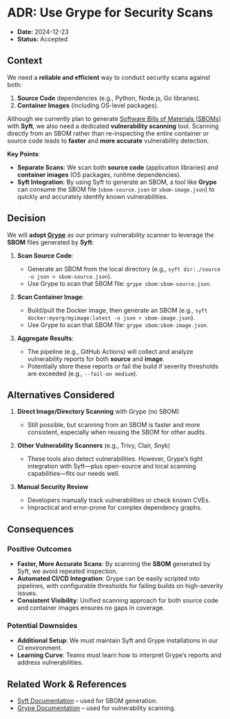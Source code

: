 # ADR: Use Grype for Security Scans

- **Date:** 2024-12-23
- **Status:** Accepted

## Context

We need a **reliable and efficient** way to conduct security scans against both:

1. **Source Code** dependencies (e.g., Python, Node.js, Go libraries).
2. **Container Images** (including OS-level packages).

Although we currently plan to generate [Software Bills of Materials (SBOMs)](https://github.com/anchore/syft) with **Syft**, we also need a dedicated **vulnerability scanning** tool. Scanning directly from an SBOM rather than re-inspecting the entire container or source code leads to **faster** and **more accurate** vulnerability detection.

**Key Points**:

- **Separate Scans**: We scan both **source code** (application libraries) and **container images** (OS packages, runtime dependencies).
- **Syft Integration**: By using Syft to generate an SBOM, a tool like **Grype** can consume the SBOM file (`sbom-source.json` or `sbom-image.json`) to quickly and accurately identify known vulnerabilities.

## Decision

We will **adopt [Grype](https://github.com/anchore/grype)** as our primary vulnerability scanner to leverage the **SBOM** files generated by **Syft**:

1. **Scan Source Code**:

   - Generate an SBOM from the local directory (e.g., `syft dir:./source -o json > sbom-source.json`).
   - Use Grype to scan that SBOM file: `grype sbom:sbom-source.json`.

2. **Scan Container Image**:

   - Build/pull the Docker image, then generate an SBOM (e.g., `syft docker:myorg/myimage:latest -o json > sbom-image.json`).
   - Use Grype to scan that SBOM file: `grype sbom:sbom-image.json`.

3. **Aggregate Results**:
   - The pipeline (e.g., GitHub Actions) will collect and analyze vulnerability reports for both **source** and **image**.
   - Potentially store these reports or fail the build if severity thresholds are exceeded (e.g., `--fail-on medium`).

## Alternatives Considered

1. **Direct Image/Directory Scanning** with Grype (no SBOM)

   - Still possible, but scanning from an SBOM is faster and more consistent, especially when reusing the SBOM for other audits.

2. **Other Vulnerability Scanners** (e.g., Trivy, Clair, Snyk)

   - These tools also detect vulnerabilities. However, Grype’s tight integration with Syft—plus open-source and local scanning capabilities—fits our needs well.

3. **Manual Security Review**
   - Developers manually track vulnerabilities or check known CVEs.
   - Impractical and error-prone for complex dependency graphs.

## Consequences

### Positive Outcomes

- **Faster, More Accurate Scans**: By scanning the **SBOM** generated by Syft, we avoid repeated inspection.
- **Automated CI/CD Integration**: Grype can be easily scripted into pipelines, with configurable thresholds for failing builds on high-severity issues.
- **Consistent Visibility**: Unified scanning approach for both source code and container images ensures no gaps in coverage.

### Potential Downsides

- **Additional Setup**: We must maintain Syft and Grype installations in our CI environment.
- **Learning Curve**: Teams must learn how to interpret Grype’s reports and address vulnerabilities.

## Related Work & References

- [Syft Documentation](https://github.com/anchore/syft) – used for SBOM generation.
- [Grype Documentation](https://github.com/anchore/grype) – used for vulnerability scanning.
